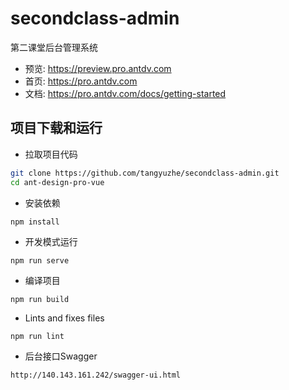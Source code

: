 # secondclass-admin
 第二课堂后台管理系统

- 预览: https://preview.pro.antdv.com  
- 首页: https://pro.antdv.com  
- 文档: https://pro.antdv.com/docs/getting-started  

项目下载和运行
----

- 拉取项目代码
```bash
git clone https://github.com/tangyuzhe/secondclass-admin.git
cd ant-design-pro-vue
```

- 安装依赖
```
npm install
```

- 开发模式运行
```
npm run serve
```

- 编译项目
```
npm run build
```

- Lints and fixes files
```
npm run lint
```

- 后台接口Swagger
```
http://140.143.161.242/swagger-ui.html
```